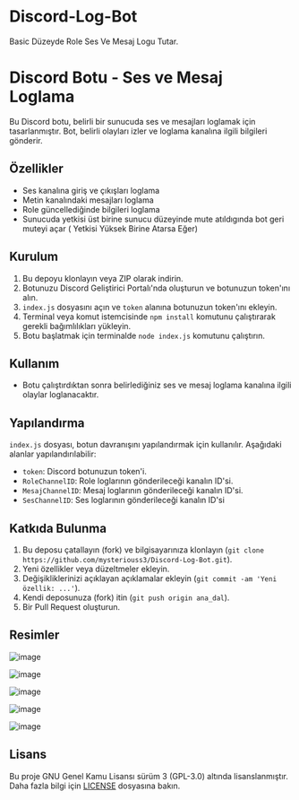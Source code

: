 # Discord-Log-Bot
Basic Düzeyde Role Ses Ve Mesaj Logu Tutar.

# Discord Botu - Ses ve Mesaj Loglama

Bu Discord botu, belirli bir sunucuda ses ve mesajları loglamak için tasarlanmıştır. Bot, belirli olayları izler ve loglama kanalına ilgili bilgileri gönderir.

## Özellikler

- Ses kanalına giriş ve çıkışları loglama
- Metin kanalındaki mesajları loglama
- Role güncellediğinde bilgileri loglama
- Sunucuda yetkisi üst birine sunucu düzeyinde mute atıldıgında bot geri muteyi açar ( Yetkisi Yüksek Birine Atarsa Eğer)

## Kurulum

1. Bu depoyu klonlayın veya ZIP olarak indirin.
2. Botunuzu Discord Geliştirici Portalı'nda oluşturun ve botunuzun token'ını alın.
3. `index.js` dosyasını açın ve `token` alanına botunuzun token'ını ekleyin.
5. Terminal veya komut istemcisinde `npm install` komutunu çalıştırarak gerekli bağımlılıkları yükleyin.
6. Botu başlatmak için terminalde `node index.js` komutunu çalıştırın.

## Kullanım

- Botu çalıştırdıktan sonra belirlediğiniz ses ve mesaj loglama kanalına ilgili olaylar loglanacaktır.

## Yapılandırma

`index.js` dosyası, botun davranışını yapılandırmak için kullanılır. Aşağıdaki alanlar yapılandırılabilir:

- `token`: Discord botunuzun token'i.
- `RoleChannelID`: Role loglarının gönderileceği kanalın ID'si.
- `MesajChannelID`: Mesaj loglarının gönderileceği kanalın ID'si.
- `SesChannelID`: Ses loglarının gönderileceği kanalın ID'si

## Katkıda Bulunma

1. Bu deposu çatallayın (fork) ve bilgisayarınıza klonlayın (`git clone https://github.com/mysteriouss3/Discord-Log-Bot.git`).
2. Yeni özellikler veya düzeltmeler ekleyin.
3. Değişikliklerinizi açıklayan açıklamalar ekleyin (`git commit -am 'Yeni özellik: ...'`).
4. Kendi deposunuza (fork) itin (`git push origin ana_dal`).
5. Bir Pull Request oluşturun.

## Resimler

![image](https://github.com/mysteriouss3/Discord-Log-Bot/assets/142053394/3cc954d3-e717-4872-b47e-fb3bce2d6893)

![image](https://github.com/mysteriouss3/Discord-Log-Bot/assets/142053394/6c10b04b-27a3-4cf5-9b27-877ca20c6459)

![image](https://github.com/mysteriouss3/Discord-Log-Bot/assets/142053394/a45acfeb-a397-459e-80d1-5f93636eb07a)

![image](https://github.com/mysteriouss3/Discord-Log-Bot/assets/142053394/2d35b3f6-9962-41e0-aeee-83b5aedda55d)

![image](https://github.com/mysteriouss3/Discord-Log-Bot/assets/142053394/8873a146-f563-4bae-b157-c54c82902899)



## Lisans

Bu proje GNU Genel Kamu Lisansı sürüm 3 (GPL-3.0) altında lisanslanmıştır. Daha fazla bilgi için [LICENSE](LICENSE) dosyasına bakın.

